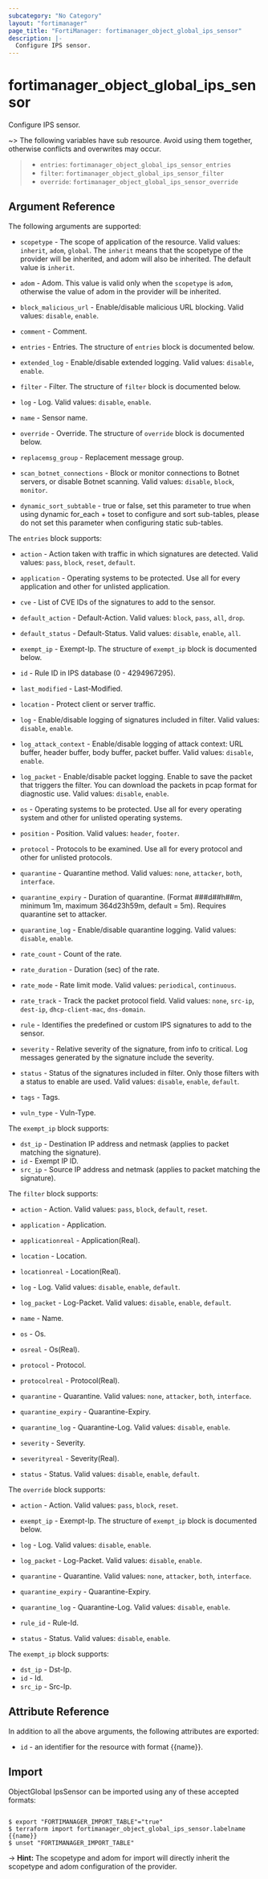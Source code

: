 ```yaml
---
subcategory: "No Category"
layout: "fortimanager"
page_title: "FortiManager: fortimanager_object_global_ips_sensor"
description: |-
  Configure IPS sensor.
---
```


# fortimanager_object_global_ips_sensor
Configure IPS sensor.

~> The following variables have sub resource. Avoid using them together, otherwise conflicts and overwrites may occur.
>- `entries`: `fortimanager_object_global_ips_sensor_entries`
>- `filter`: `fortimanager_object_global_ips_sensor_filter`
>- `override`: `fortimanager_object_global_ips_sensor_override`



## Argument Reference


The following arguments are supported:

* `scopetype` - The scope of application of the resource. Valid values: `inherit`, `adom`, `global`. The `inherit` means that the scopetype of the provider will be inherited, and adom will also be inherited. The default value is `inherit`.
* `adom` - Adom. This value is valid only when the `scopetype` is `adom`, otherwise the value of adom in the provider will be inherited.

* `block_malicious_url` - Enable/disable malicious URL blocking. Valid values: `disable`, `enable`.

* `comment` - Comment.
* `entries` - Entries. The structure of `entries` block is documented below.
* `extended_log` - Enable/disable extended logging. Valid values: `disable`, `enable`.

* `filter` - Filter. The structure of `filter` block is documented below.
* `log` - Log. Valid values: `disable`, `enable`.

* `name` - Sensor name.
* `override` - Override. The structure of `override` block is documented below.
* `replacemsg_group` - Replacement message group.
* `scan_botnet_connections` - Block or monitor connections to Botnet servers, or disable Botnet scanning. Valid values: `disable`, `block`, `monitor`.

* `dynamic_sort_subtable` - true or false, set this parameter to true when using dynamic for_each + toset to configure and sort sub-tables, please do not set this parameter when configuring static sub-tables.

The `entries` block supports:

* `action` - Action taken with traffic in which signatures are detected. Valid values: `pass`, `block`, `reset`, `default`.

* `application` - Operating systems to be protected. Use all for every application and other for unlisted application.
* `cve` - List of CVE IDs of the signatures to add to the sensor.
* `default_action` - Default-Action. Valid values: `block`, `pass`, `all`, `drop`.

* `default_status` - Default-Status. Valid values: `disable`, `enable`, `all`.

* `exempt_ip` - Exempt-Ip. The structure of `exempt_ip` block is documented below.
* `id` - Rule ID in IPS database (0 - 4294967295).
* `last_modified` - Last-Modified.
* `location` - Protect client or server traffic.
* `log` - Enable/disable logging of signatures included in filter. Valid values: `disable`, `enable`.

* `log_attack_context` - Enable/disable logging of attack context: URL buffer, header buffer, body buffer, packet buffer. Valid values: `disable`, `enable`.

* `log_packet` - Enable/disable packet logging. Enable to save the packet that triggers the filter. You can download the packets in pcap format for diagnostic use. Valid values: `disable`, `enable`.

* `os` - Operating systems to be protected. Use all for every operating system and other for unlisted operating systems.
* `position` - Position. Valid values: `header`, `footer`.

* `protocol` - Protocols to be examined. Use all for every protocol and other for unlisted protocols.
* `quarantine` - Quarantine method. Valid values: `none`, `attacker`, `both`, `interface`.

* `quarantine_expiry` - Duration of quarantine. (Format ###d##h##m, minimum 1m, maximum 364d23h59m, default = 5m). Requires quarantine set to attacker.
* `quarantine_log` - Enable/disable quarantine logging. Valid values: `disable`, `enable`.

* `rate_count` - Count of the rate.
* `rate_duration` - Duration (sec) of the rate.
* `rate_mode` - Rate limit mode. Valid values: `periodical`, `continuous`.

* `rate_track` - Track the packet protocol field. Valid values: `none`, `src-ip`, `dest-ip`, `dhcp-client-mac`, `dns-domain`.

* `rule` - Identifies the predefined or custom IPS signatures to add to the sensor.
* `severity` - Relative severity of the signature, from info to critical. Log messages generated by the signature include the severity.
* `status` - Status of the signatures included in filter. Only those filters with a status to enable are used. Valid values: `disable`, `enable`, `default`.

* `tags` - Tags.
* `vuln_type` - Vuln-Type.

The `exempt_ip` block supports:

* `dst_ip` - Destination IP address and netmask (applies to packet matching the signature).
* `id` - Exempt IP ID.
* `src_ip` - Source IP address and netmask (applies to packet matching the signature).

The `filter` block supports:

* `action` - Action. Valid values: `pass`, `block`, `default`, `reset`.

* `application` - Application.
* `applicationreal` - Application(Real).
* `location` - Location.
* `locationreal` - Location(Real).
* `log` - Log. Valid values: `disable`, `enable`, `default`.

* `log_packet` - Log-Packet. Valid values: `disable`, `enable`, `default`.

* `name` - Name.
* `os` - Os.
* `osreal` - Os(Real).
* `protocol` - Protocol.
* `protocolreal` - Protocol(Real).
* `quarantine` - Quarantine. Valid values: `none`, `attacker`, `both`, `interface`.

* `quarantine_expiry` - Quarantine-Expiry.
* `quarantine_log` - Quarantine-Log. Valid values: `disable`, `enable`.

* `severity` - Severity.
* `severityreal` - Severity(Real).
* `status` - Status. Valid values: `disable`, `enable`, `default`.


The `override` block supports:

* `action` - Action. Valid values: `pass`, `block`, `reset`.

* `exempt_ip` - Exempt-Ip. The structure of `exempt_ip` block is documented below.
* `log` - Log. Valid values: `disable`, `enable`.

* `log_packet` - Log-Packet. Valid values: `disable`, `enable`.

* `quarantine` - Quarantine. Valid values: `none`, `attacker`, `both`, `interface`.

* `quarantine_expiry` - Quarantine-Expiry.
* `quarantine_log` - Quarantine-Log. Valid values: `disable`, `enable`.

* `rule_id` - Rule-Id.
* `status` - Status. Valid values: `disable`, `enable`.


The `exempt_ip` block supports:

* `dst_ip` - Dst-Ip.
* `id` - Id.
* `src_ip` - Src-Ip.


## Attribute Reference

In addition to all the above arguments, the following attributes are exported:
* `id` - an identifier for the resource with format {{name}}.

## Import

ObjectGlobal IpsSensor can be imported using any of these accepted formats:
```

$ export "FORTIMANAGER_IMPORT_TABLE"="true"
$ terraform import fortimanager_object_global_ips_sensor.labelname {{name}}
$ unset "FORTIMANAGER_IMPORT_TABLE"
```
-> **Hint:** The scopetype and adom for import will directly inherit the scopetype and adom configuration of the provider.
